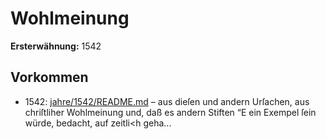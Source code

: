 # Wohlmeinung

**Ersterwähnung:** 1542

## Vorkommen
- 1542: [jahre/1542/README.md](../jahre/1542/README.md) – aus dieſen und andern Urſachen,
aus chriſtliher Wohlmeinung und, daß es andern Stiften
“E ein Exempel ſein würde, bedacht, auf zeitli<h geha...
